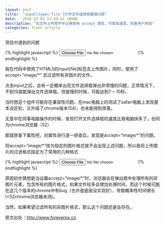 ```yaml
---
layout: post
title:  "input[type='file']打开文件选择框缓慢问题"
date:   2016-12-02 13:49:42 +0800
description: "在文件上传控件中正确使用 accept 属性，可提高速度，改善用户体验"
categories: front article
---
```


项目中遇到的问题

{% highlight javascript %}
<input type="file" name="file" accept="image/*">
{% endhighlight %}

我在代码中使用了HTML5的input[file]标签去上传图片，同时，使用了 accept=”image/*” 去过滤所有非图片的文件。

点击input之后，会有一定概率出现文件选择框弹出非常慢的问题，正常情况下，不到1S就能弹出文件选择框。但是慢的时候，可能达到7 ~ 10秒。


当时想这个组件可能存在兼容性问题，在mac电脑上的测试了safari电脑上发现基本没区别，又升级了chrome版本(54)，也未能得到改善。

无意中在同事电脑操作的时候，发现打开文件选择框的速度比我电脑快多了，也同为chrome浏览器（52）

那就排查下属性吧，对属性进行逐一排查后，发现是accept=”image/*”的问题。


将accept=”image/*”改为指定的图片格式就不会出现上述问题，所以我将上传图片的过滤格式指定为了常用的几种格式

{% highlight javascript %}
<input type="file" name="file"  accept="image/jpg,image/jpeg,image/png">
{% endhighlight %}

原因初步猜想是当设置accept=”image/*”时，浏览器会在弹出框中处理所有的非图片元素，包含所有的图片格式，如果文件较多会增加处理时间，而这个时候可能在这几个版本的chrome中有bug（也许是底层没实现好），导致概率性时间增长(<52chrome浏览器未测)。

当然，如果希望过滤所有的非图片格式，那么这个问题还是会存在。


原文出处：http://www.foreverpx.cn





